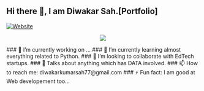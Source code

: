 ## Hi there 👋, I am Diwakar Sah.[Portfolio]
[![Website](https://diwakar03-59.github.io/portfolio.github.io//website?label=Portfolio.com&style=for-the-badge&url=https%3A%2F%2Fportfolio.com)](https://diwakar03-59.github.io/portfolio.github.io/)
<p align = "center" > <a href = "https://github.com/Diwakar03-59"><img src = "./portfolio.github.io/pictures/banner2.jpg" /></a></p>
### 🔭 I’m currently working on ...
### 🌱 I’m currently learning almost everything related to Python.
### 👯 I’m looking to collaborate with EdTech startups.
### 💬 Talks about anything which has DATA involved.
### 📫 How to reach me: diwakarkumarsah77@gmail.com
### ⚡ Fun fact: I am good at Web developement too...

